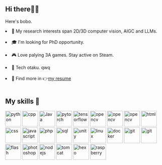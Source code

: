 ## Hi there🙆‍♀️

Here's bobo.

<li>🔭 My research interests span 2D/3D computer vision, AIGC and LLMs.</li><br>

<li>🎓 I'm looking for PhD opportunity.</li><br>

<li>🎮 Love palying 3A games. Stay active on Steam. </li><br>
  
<li>🎨 Tech otaku. qwq</li><br>

<li>📄 Find more in 👉<a href="https://luciferbobo.github.io/">my resume</a> </li><br>



## My skills 🔨

<p align="left">
  <img src="https://img.icons8.com/dusk/64/000000/python.png" alt="python" width="50" height="50"/>
  <img src="https://img.icons8.com/color/48/000000/c-plus-plus-logo.png" alt="cpp" width="50" height="50"/>
  <img src="https://cdn-icons-png.flaticon.com/128/226/226777.png" alt="Java" width="50" height="50"/>

  <img src="https://www.vectorlogo.zone/logos/pytorch/pytorch-icon.svg" alt="pytorch" width="50" height="50"/>
  <img src="https://www.vectorlogo.zone/logos/tensorflow/tensorflow-icon.svg" alt="tensorflow" width="50" height="50"/>
  <img src="https://www.vectorlogo.zone/logos/opencv/opencv-icon.svg" alt="opencv" width="50" height="50"/>
  <img src="https://www.vectorlogo.zone/logos/numpy/numpy-icon.svg" alt="opencv" width="50" height="50"/>

  <img src="https://upload.wikimedia.org/wikipedia/commons/thumb/2/21/Matlab_Logo.png/182px-Matlab_Logo.png" alt="opencv" width="50" height="50"/>

  
  
  <img src="https://cdn-icons-png.flaticon.com/512/5968/5968267.png" alt="html" width="50" height="50"/>
  <img src="https://cdn-icons-png.flaticon.com/128/5968/5968242.png" alt="css" width="50" height="50"/>
  <img src="https://www.vectorlogo.zone/logos/javascript/javascript-icon.svg" alt="javascript" width="50" height="50"/>
  <img src="https://cdn-icons-png.flaticon.com/128/919/919830.png" alt="php" width="50" height="50"/>
  
  <img src="https://cdn-icons-png.flaticon.com/128/1265/1265531.png" alt="sql" width="50" height="50"/>

  <img src="https://img.icons8.com/ios-filled/50/000000/unity.png" alt="unity" width="50" height="50"/>
  <img src="https://cdn-icons-png.flaticon.com/128/226/226772.png" alt="linux" width="50" height="50"/>
  <img src="https://cdn-icons-png.flaticon.com/128/5969/5969059.png" alt="docker" width="50" height="50"/>
  <img src="https://cdn-icons-png.flaticon.com/128/4626/4626029.png" alt="git" width="50" height="50"/>

  <img src="https://www.vectorlogo.zone/logos/qtio/qtio-icon.svg" alt="git" width="50" height="50"/>

  <img src="https://cdn-icons-png.flaticon.com/128/5436/5436992.png" alt="flash" width="50" height="50"/>
  <img src="https://cdn-icons-png.flaticon.com/128/5968/5968520.png" alt="photoshop" width="50" height="50"/>

  <img src="https://cdn-icons-png.flaticon.com/128/919/919825.png" alt="nodejs" width="50" height="50"/>
  <img src="https://www.vectorlogo.zone/logos/apache_tomcat/apache_tomcat-icon.svg" alt="tomcat" width="50" height="50"/>

  <img src="https://www.vectorlogo.zone/logos/hexoio/hexoio-icon.svg" alt="hexo" width="50" height="50"/>

  <img src="https://www.vectorlogo.zone/logos/raspberrypi/raspberrypi-icon.svg" alt="raspberry" width="50" height="50"/>
  

  

  



  
</p>




